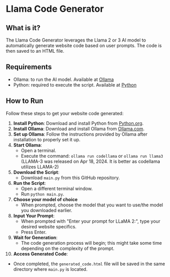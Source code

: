 # Llama Code Generator

## What is it?

The Llama Code Generator leverages the Llama 2 or 3 AI model to automatically generate website code based on user prompts. The code is then saved to an HTML file.

## Requirements

- Ollama: to run the AI model. Available at [Ollama](https://ollama.com)
- Python: required to execute the script. Available at [Python](https://www.python.org)

## How to Run

Follow these steps to get your website code generated:

1. **Install Python**: Download and install Python from [Python.org](https://www.python.org).
2. **Install Ollama**: Download and install Ollama from [Ollama.com](https://ollama.com).
3. **Set up Ollama**: Follow the instructions provided by Ollama after installation to properly set it up.
4. **Start Ollama**:
   - Open a terminal.
   - Execute the command: `ollama run codellama` or `ollama run llama3` (LLAMA-3 was released on Apr 18, 2024. It is better as codellama utilizes LLAMA-2)
5. **Download the Script**:
   - Download `main.py` from this GitHub repository.
6. **Run the Script**:
   - Open a different terminal window.
   - Run `python main.py`.
7. **Choose your model of choice**
   - When prompted, choose the model that you want to use/the model you downloaded earlier.
8. **Input Your Prompt**:
   - When prompted with "Enter your prompt for LLaMA 2:", type your desired website specifics.
   - Press Enter.
9. **Wait for Generation**:
   - The code generation process will begin; this might take some time depending on the complexity of the prompt.
10. **Access Generated Code**:
   - Once completed, the `generated_code.html` file will be saved in the same directory where `main.py` is located.
